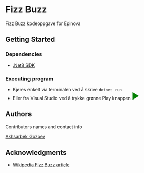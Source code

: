# Fizz Buzz

Fizz Buzz kodeoppgave for Epinova

## Getting Started

### Dependencies

* [.Net8 SDK](https://dotnet.microsoft.com/en-us/download/dotnet/8.0)

### Executing program

* Kjøres enkelt via terminalen ved å skrive `dotnet run` 
* Eller fra Visual Studio ved å trykke grønne Play knappen <svg xmlns="http://www.w3.org/2000/svg" width="24" height="24" viewBox="0 0 24 24"
style="fill:green;transform: rotate(90deg);">
<path d="M24 22h-24l12-20z"/></svg>


## Authors

Contributors names and contact info

[Akhsarbek Gozoev](https://github.com/axcap)


## Acknowledgments

* [Wikipedia Fizz Buzz article](https://en.wikipedia.org/wiki/Fizz_buzz)
